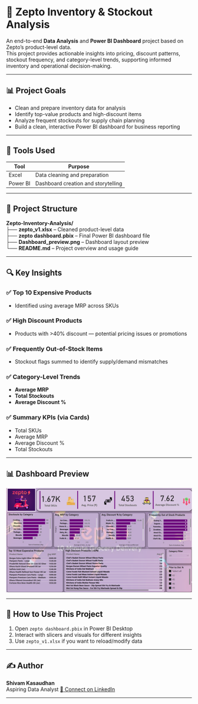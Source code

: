 # 🛒 Zepto Inventory & Stockout Analysis

An end-to-end **Data Analysis** and **Power BI Dashboard** project based on Zepto’s product-level data.  
This project provides actionable insights into pricing, discount patterns, stockout frequency, and category-level trends, supporting informed inventory and operational decision-making.

---

## 📊 Project Goals

- Clean and prepare inventory data for analysis  
- Identify top-value products and high-discount items  
- Analyze frequent stockouts for supply chain planning  
- Build a clean, interactive Power BI dashboard for business reporting  

---

## 🧰 Tools Used

| Tool     | Purpose                              |
|----------|--------------------------------------|
| Excel    | Data cleaning and preparation        |
| Power BI | Dashboard creation and storytelling  |

---

## 📁 Project Structure

**Zepto-Inventory-Analysis/**  
├── **zepto_v1.xlsx** – Cleaned product-level data  
├── **zepto dashboard.pbix** – Final Power BI dashboard file  
├── **Dashboard_preview.png** – Dashboard layout preview  
└── **README.md** – Project overview and usage guide  


---

## 🔍 Key Insights

### ✅ Top 10 Expensive Products
- Identified using average MRP across SKUs

### ✅ High Discount Products
- Products with >40% discount — potential pricing issues or promotions

### ✅ Frequently Out-of-Stock Items
- Stockout flags summed to identify supply/demand mismatches

### ✅ Category-Level Trends
- **Average MRP**
- **Total Stockouts**
- **Average Discount %**

### ✅ Summary KPIs (via Cards)
- Total SKUs  
- Average MRP  
- Average Discount %  
- Total Stockouts  

---

## 📊 Dashboard Preview

![Power BI Dashboard](Dashboard_preview.png)

---

## 🚀 How to Use This Project

1. Open `zepto dashboard.pbix` in Power BI Desktop  
2. Interact with slicers and visuals for different insights  
3. Use `zepto_v1.xlsx` if you want to reload/modify data  

---

## ✍️ Author

**Shivam Kasaudhan**  
Aspiring Data Analyst
[🔗 Connect on LinkedIn](https://www.linkedin.com/in/shivamkasaudhan1/)

---
